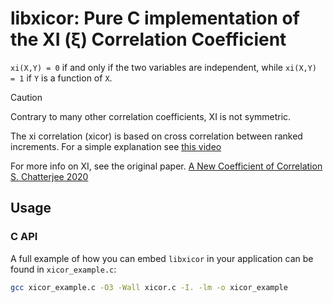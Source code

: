 # libxicor: Pure C implementation of the XI (ξ) Correlation Coefficient

`xi(X,Y) = 0` if and only if the two variables are independent, while `xi(X,Y) = 1` if `Y` is a function of `X`.

> [!CAUTION]
> Contrary to many other correlation coefficients,
> XI is not symmetric.

The xi correlation (xicor) is based
on cross correlation between ranked increments.
For a simple explanation see [this video](https://www.youtube.com/watch?v=2OTHH8wz25c)

For more info on XI, see the original paper.
[A New Coefficient of Correlation S. Chatterjee 2020](https://gwern.net/doc/statistics/order/2020-chatterjee.pdf)

## Usage

### C API

A full example of how you can embed `libxicor` in your application
can be found in `xicor_example.c`:

```bash
gcc xicor_example.c -O3 -Wall xicor.c -I. -lm -o xicor_example
```
